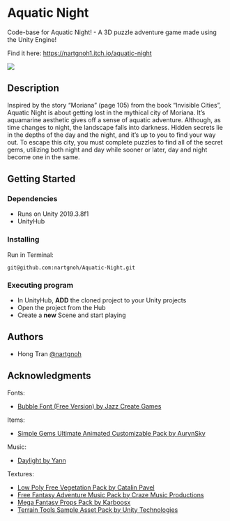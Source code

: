 # Aquatic Night

Code-base for Aquatic Night! - A 3D puzzle adventure game made using the Unity Engine!

Find it here: https://nartgnoh1.itch.io/aquatic-night

![](https://img.itch.zone/aW1nLzQ4MDkwNDcucG5n/original/kilXHt.png)

## Description

Inspired by the story “Moriana” (page 105) from the book “Invisible Cities”,  Aquatic Night is about getting lost in the mythical city of Moriana. It’s aquamarine aesthetic gives off a sense of aquatic adventure. Although, as time changes to night, the landscape falls into darkness. Hidden secrets lie in the depths of the day and the night, and it’s up to you to find your way out. To escape this city, you must complete puzzles to find all of the secret gems, utilizing both night and day while sooner or later, day and night become one in the same.

## Getting Started

### Dependencies

* Runs on Unity 2019.3.8f1
* UnityHub

### Installing
Run in Terminal:
```
git@github.com:nartgnoh/Aquatic-Night.git
```

### Executing program

* In UnityHub, **ADD** the cloned project to your Unity projects
* Open the project from the Hub
* Create a **new** Scene and start playing

## Authors

* Hong Tran [@nartgnoh](https://github.com/nartgnoh)

## Acknowledgments
Fonts:
* [Bubble Font (Free Version) by Jazz Create Games](https://assetstore.unity.com/packages/2d/fonts/bubble-font-free-version-24987)

Items:
* [Simple Gems Ultimate Animated Customizable Pack by AurynSky](https://assetstore.unity.com/packages/3d/props/simple-gems-ultimate-animated-customizable-pack-73764)

Music:
* [Daylight by Yann](https://assetstore.unity.com/packages/audio/ambient/daylight-89208)

Textures:
* [Low Poly Free Vegetation Pack by Catalin Pavel](https://assetstore.unity.com/packages/3d/environments/low-poly-free-vegetation-kit-176906)
* [Free Fantasy Adventure Music Pack by Craze Music Productions](https://assetstore.unity.com/packages/audio/music/orchestral/free-fantasy-adventure-music-pack-118684)
* [Mega Fantasy Props Pack by Karboosx](https://assetstore.unity.com/packages/3d/environments/fantasy/mega-fantasy-props-pack-87811)
* [Terrain Tools Sample Asset Pack by Unity Technologies](https://assetstore.unity.com/packages/3d/environments/landscapes/terrain-sample-asset-pack-145808)
